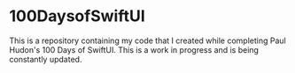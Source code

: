 # 100DaysofSwiftUI

This is a repository containing my code that I created while completing Paul Hudon's 100 Days of SwiftUI. 
This is a work in progress and is being constantly updated.
